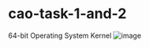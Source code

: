 # cao-task-1-and-2
64-bit Operating System Kernel
![image](https://user-images.githubusercontent.com/70840640/115296525-81bf2c80-a174-11eb-9caf-49ca208c5493.png)
